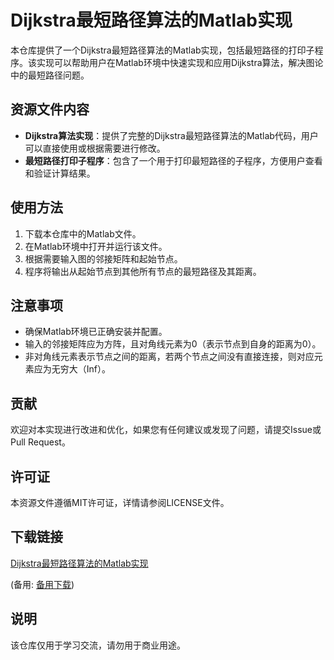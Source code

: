 # Dijkstra最短路径算法的Matlab实现

本仓库提供了一个Dijkstra最短路径算法的Matlab实现，包括最短路径的打印子程序。该实现可以帮助用户在Matlab环境中快速实现和应用Dijkstra算法，解决图论中的最短路径问题。

## 资源文件内容

- **Dijkstra算法实现**：提供了完整的Dijkstra最短路径算法的Matlab代码，用户可以直接使用或根据需要进行修改。
- **最短路径打印子程序**：包含了一个用于打印最短路径的子程序，方便用户查看和验证计算结果。

## 使用方法

1. 下载本仓库中的Matlab文件。
2. 在Matlab环境中打开并运行该文件。
3. 根据需要输入图的邻接矩阵和起始节点。
4. 程序将输出从起始节点到其他所有节点的最短路径及其距离。

## 注意事项

- 确保Matlab环境已正确安装并配置。
- 输入的邻接矩阵应为方阵，且对角线元素为0（表示节点到自身的距离为0）。
- 非对角线元素表示节点之间的距离，若两个节点之间没有直接连接，则对应元素应为无穷大（Inf）。

## 贡献

欢迎对本实现进行改进和优化，如果您有任何建议或发现了问题，请提交Issue或Pull Request。

## 许可证

本资源文件遵循MIT许可证，详情请参阅LICENSE文件。

## 下载链接
[Dijkstra最短路径算法的Matlab实现](https://pan.quark.cn/s/3795761c5549) 

(备用: [备用下载](https://pan.baidu.com/s/1F6-tXN1DdZi5N1LRfY8XDw?pwd=1234))

## 说明

该仓库仅用于学习交流，请勿用于商业用途。

